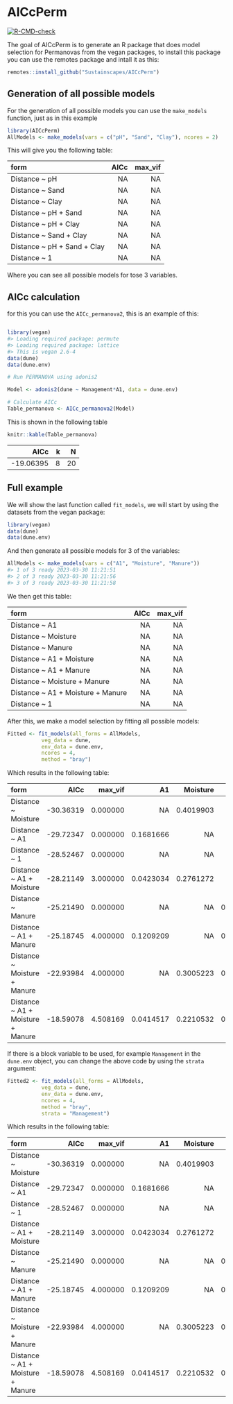 
<!-- README.md is generated from README.Rmd. Please edit that file -->

# AICcPerm

<!-- badges: start -->

[![R-CMD-check](https://github.com/Sustainscapes/AICcPerm/actions/workflows/R-CMD-check.yaml/badge.svg)](https://github.com/Sustainscapes/AICcPerm/actions/workflows/R-CMD-check.yaml)
<!-- badges: end -->

The goal of AICcPerm is to generate an R package that does model
selection for Permanovas from the vegan packages, to install this
package you can use the remotes package and intall it as this:

``` r
remotes::install_github("Sustainscapes/AICcPerm")
```

## Generation of all possible models

For the generation of all possible models you can use the `make_models`
function, just as in this example

``` r
library(AICcPerm)
AllModels <- make_models(vars = c("pH", "Sand", "Clay"), ncores = 2)
```

This will give you the following table:

| form                         | AICc | max_vif |
|:-----------------------------|-----:|--------:|
| Distance \~ pH               |   NA |      NA |
| Distance \~ Sand             |   NA |      NA |
| Distance \~ Clay             |   NA |      NA |
| Distance \~ pH + Sand        |   NA |      NA |
| Distance \~ pH + Clay        |   NA |      NA |
| Distance \~ Sand + Clay      |   NA |      NA |
| Distance \~ pH + Sand + Clay |   NA |      NA |
| Distance \~ 1                |   NA |      NA |

Where you can see all possible models for tose 3 variables.

## AICc calculation

for this you can use the `AICc_permanova2`, this is an example of this:

``` r

library(vegan)
#> Loading required package: permute
#> Loading required package: lattice
#> This is vegan 2.6-4
data(dune)
data(dune.env)

# Run PERMANOVA using adonis2

Model <- adonis2(dune ~ Management*A1, data = dune.env)

# Calculate AICc
Table_permanova <- AICc_permanova2(Model)
```

This is shown in the following table

``` r
knitr::kable(Table_permanova)
```

|      AICc |   k |   N |
|----------:|----:|----:|
| -19.06395 |   8 |  20 |

## Full example

We will show the last function called `fit_models`, we will start by
using the datasets from the vegan package:

``` r
library(vegan)
data(dune)
data(dune.env)
```

And then generate all possible models for 3 of the variables:

``` r
AllModels <- make_models(vars = c("A1", "Moisture", "Manure"))
#> 1 of 3 ready 2023-03-30 11:21:51
#> 2 of 3 ready 2023-03-30 11:21:56
#> 3 of 3 ready 2023-03-30 11:21:58
```

We then get this table:

| form                               | AICc | max_vif |
|:-----------------------------------|-----:|--------:|
| Distance \~ A1                     |   NA |      NA |
| Distance \~ Moisture               |   NA |      NA |
| Distance \~ Manure                 |   NA |      NA |
| Distance \~ A1 + Moisture          |   NA |      NA |
| Distance \~ A1 + Manure            |   NA |      NA |
| Distance \~ Moisture + Manure      |   NA |      NA |
| Distance \~ A1 + Moisture + Manure |   NA |      NA |
| Distance \~ 1                      |   NA |      NA |

After this, we make a model selection by fitting all possible models:

``` r
Fitted <- fit_models(all_forms = AllModels,
           veg_data = dune,
           env_data = dune.env,
           ncores = 4,
           method = "bray")
```

Which results in the following table:

| form                               |      AICc |  max_vif |        A1 |  Moisture |    Manure | Model |
|:-----------------------------------|----------:|---------:|----------:|----------:|----------:|------:|
| Distance \~ Moisture               | -30.36319 | 0.000000 |        NA | 0.4019903 |        NA |    NA |
| Distance \~ A1                     | -29.72347 | 0.000000 | 0.1681666 |        NA |        NA |    NA |
| Distance \~ 1                      | -28.52467 | 0.000000 |        NA |        NA |        NA |     0 |
| Distance \~ A1 + Moisture          | -28.21149 | 3.000000 | 0.0423034 | 0.2761272 |        NA |    NA |
| Distance \~ Manure                 | -25.21490 | 0.000000 |        NA |        NA | 0.3544714 |    NA |
| Distance \~ A1 + Manure            | -25.18745 | 4.000000 | 0.1209209 |        NA | 0.3072258 |    NA |
| Distance \~ Moisture + Manure      | -22.93984 | 4.000000 |        NA | 0.3005223 | 0.2530035 |    NA |
| Distance \~ A1 + Moisture + Manure | -18.59078 | 4.508169 | 0.0414517 | 0.2210532 | 0.2521518 |    NA |

If there is a block variable to be used, for example `Management` in the
`dune.env` object, you can change the above code by using the `strata`
argument:

``` r
Fitted2 <- fit_models(all_forms = AllModels,
           veg_data = dune,
           env_data = dune.env,
           ncores = 4,
           method = "bray",
           strata = "Management")
```

Which results in the following table:

| form                               |      AICc |  max_vif |        A1 |  Moisture |    Manure | Model |
|:-----------------------------------|----------:|---------:|----------:|----------:|----------:|------:|
| Distance \~ Moisture               | -30.36319 | 0.000000 |        NA | 0.4019903 |        NA |    NA |
| Distance \~ A1                     | -29.72347 | 0.000000 | 0.1681666 |        NA |        NA |    NA |
| Distance \~ 1                      | -28.52467 | 0.000000 |        NA |        NA |        NA |     0 |
| Distance \~ A1 + Moisture          | -28.21149 | 3.000000 | 0.0423034 | 0.2761272 |        NA |    NA |
| Distance \~ Manure                 | -25.21490 | 0.000000 |        NA |        NA | 0.3544714 |    NA |
| Distance \~ A1 + Manure            | -25.18745 | 4.000000 | 0.1209209 |        NA | 0.3072258 |    NA |
| Distance \~ Moisture + Manure      | -22.93984 | 4.000000 |        NA | 0.3005223 | 0.2530035 |    NA |
| Distance \~ A1 + Moisture + Manure | -18.59078 | 4.508169 | 0.0414517 | 0.2210532 | 0.2521518 |    NA |
